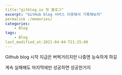 ```yaml
---
title:"gitblog.io 첫 블로그"
excerpt: "GitHub blog 서비스 이용해서 기록해보자"
permalink :/memories/
categories:
	- Blog
tags:
	- Blog
last_modified_at:2021-04-04-T21:25:00
---
```


Github blog 시작
지금은 버벅거리지만 나중엔 능숙하게 하길

계속 실패해도 마지막에만 성공하면 성공한거지


